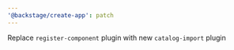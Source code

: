 ```yaml
---
'@backstage/create-app': patch
---
```


Replace `register-component` plugin with new `catalog-import` plugin

